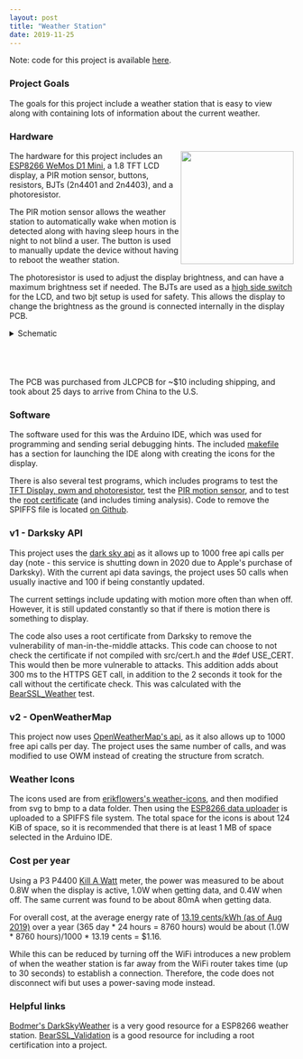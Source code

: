 ```yaml
---
layout: post
title: "Weather Station"
date: 2019-11-25
---
```

Note: code for this project is available
[here](https://github.com/mwyoung/Weather-Station).

### Project Goals
The goals for this project include a weather station that is easy to view along with
containing lots of information about the current weather.

### Hardware
<img align="right" width="200"
src="https://user-images.githubusercontent.com/10273995/69016963-2e7df480-0958-11ea-8470-089bf50c75a8.jpg">
The hardware for this project includes an [ESP8266 WeMos D1
Mini](https://wiki.wemos.cc/products:d1:d1_mini), a 1.8 TFT LCD display, a PIR motion
sensor, buttons, resistors, BJTs (2n4401 and 2n4403), and a photoresistor.

The PIR motion sensor allows the weather station to automatically wake when motion is
detected along with having sleep hours in the night to not blind a user. The button is
used to manually update the device without having to reboot the weather station.

The photoresistor is used to adjust the display brightness, and can have a maximum
brightness set if needed. The BJTs are used as a [high side
switch](https://www.baldengineer.com/low-side-vs-high-side-transistor-switch.html) for the
LCD, and two bjt setup is used for safety. This allows the display to change the
brightness as the ground is connected internally in the display PCB.

<details>
<summary>Schematic</summary>
<img src="https://raw.githubusercontent.com/mwyoung/Weather-Station/master/weatherPCB/WeatherPCB.svg?sanitize=true">
</details>
<h6>&nbsp;</h6>
The PCB was purchased from JLCPCB for ~$10 including shipping, and took about 25 days to
arrive from China to the U.S.

### Software
The software used for this was the Arduino IDE, which was used for programming and sending
serial debugging hints. The included
[makefile](https://github.com/mwyoung/Weather-Station/blob/master/makefile) has a section
for launching the IDE along with creating the icons for the display.

There is also several test programs, which includes programs to test the [TFT Display, pwm
and
photoresistor](https://github.com/mwyoung/Weather-Station/tree/master/tests/TFT_Display),
test the [PIR motion
sensor](https://github.com/mwyoung/Weather-Station/tree/master/tests/Motion), and to test
the [root
certificate](https://github.com/mwyoung/Weather-Station/tree/master/tests/BearSSL_Weather)
(and includes timing analysis). Code to remove the SPIFFS file is located [on
Github](https://github.com/mwyoung/SPIFFS_Remove_All).

### v1 - Darksky API
This project uses the [dark sky api](https://darksky.net/dev) as it allows up to 1000 free
api calls per day (note - this service is shutting down in 2020 due to Apple's purchase of
Darksky). With the current api data savings, the project uses 50 calls when
usually inactive and 100 if being constantly updated.

The current settings include updating with motion more often than when off. However, it is
still updated constantly so that if there is motion there is something to display.

The code also uses a root certificate from Darksky to remove the vulnerability of
man-in-the-middle attacks. This code can choose to not check the certificate if not
compiled with src/cert.h and the \#def USE\_CERT. This would then be more vulnerable to
attacks. This addition adds about 300 ms to the HTTPS GET call, in addition to the 2
seconds it took for the call without the certificate check. This was calculated with the
[BearSSL_Weather](https://github.com/mwyoung/Weather-Station/tree/master/tests/BearSSL_Weather)
test.

### v2 - OpenWeatherMap
This project now uses [OpenWeatherMap's api](https://openweathermap.org/api), as it also
allows up to 1000 free api calls per day. The project uses the same number of calls, and
was modified to use OWM instead of creating the structure from scratch.

### Weather Icons
The icons used are from [erikflowers's
weather-icons](https://github.com/erikflowers/weather-icons), and then modified from svg
to bmp to a data folder. Then using the [ESP8266 data
uploader](https://github.com/esp8266/arduino-esp8266fs-plugin) is uploaded to a SPIFFS
file system. The total space for the icons is about 124 KiB of space, so it is recommended
that there is at least 1 MB of space selected in the Arduino IDE.

### Cost per year
Using a P3 P4400 [Kill A
Watt](https://www.amazon.com/P3-P4400-Electricity-Usage-Monitor/dp/B00009MDBU) meter, the
power was measured to be about 0.8W when the display is active, 1.0W when getting data,
and 0.4W when off. The same current was found to be about 80mA when getting data.

For overall cost, at the average energy rate of [13.19 cents/kWh (as of Aug
2019)](https://web.archive.org/web/20191020031839/https://www.electricchoice.com/electricity-prices-by-state/)
over a year (365 day \* 24 hours = 8760 hours) would be about (1.0W * 8760 hours)/1000 \*
13.19 cents = $1.16.

While this can be reduced by turning off the WiFi introduces a new problem of when the
weather station is far away from the WiFi router takes time (up to 30 seconds) to
establish a connection. Therefore, the code does not disconnect wifi but uses a
power-saving mode instead.

### Helpful links
[Bodmer's DarkSkyWeather](https://github.com/Bodmer/DarkSkyWeather) is a very good
resource for a ESP8266 weather station.
[BearSSL_Validation](https://github.com/esp8266/Arduino/blob/master/libraries/ESP8266WiFi/examples/BearSSL_Validation/BearSSL_Validation.ino)
is a good resource for including a root certification into a project.
